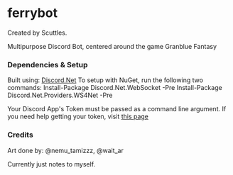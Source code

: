 # ferrybot

Created by Scuttles.

Multipurpose Discord Bot, centered around the game Granblue Fantasy

### Dependencies & Setup

Built using: [Discord.Net](https://github.com/RogueException/Discord.Net)
To setup with NuGet, run the following two commands: 
Install-Package Discord.Net.WebSocket -Pre
Install-Package Discord.Net.Providers.WS4Net -Pre

Your Discord App's Token must be passed as a command line argument. If you need help getting your token, visit [this page](https://github.com/reactiflux/discord-irc/wiki/Creating-a-discord-bot-&-getting-a-token)

### Credits

Art done by: @nemu_tamizzz, @wait_ar

Currently just notes to myself.
